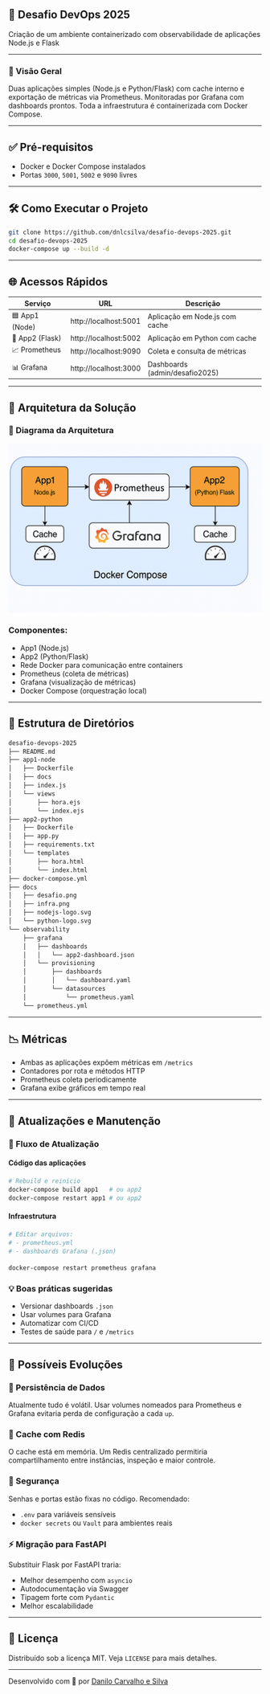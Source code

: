 ## 🚀 Desafio DevOps 2025
Criação de um ambiente containerizado com observabilidade de aplicações Node.js e Flask

---

### 🧩 Visão Geral

Duas aplicações simples (Node.js e Python/Flask) com cache interno e exportação de métricas via Prometheus. Monitoradas por Grafana com dashboards prontos. Toda a infraestrutura é containerizada com Docker Compose.

---

## ✅ Pré-requisitos
- Docker e Docker Compose instalados
- Portas `3000`, `5001`, `5002` e `9090` livres

---

## 🛠️ Como Executar o Projeto

```bash
git clone https://github.com/dnlcsilva/desafio-devops-2025.git
cd desafio-devops-2025
docker-compose up --build -d
```

---

## 🌐 Acessos Rápidos

| Serviço       | URL                          | Descrição                            |
|---------------|------------------------------|----------------------------------------|
| 🟦 App1 (Node)| http://localhost:5001        | Aplicação em Node.js com cache        |
| 🐍 App2 (Flask)| http://localhost:5002       | Aplicação em Python com cache         |
| 📈 Prometheus | http://localhost:9090        | Coleta e consulta de métricas         |
| 📊 Grafana    | http://localhost:3000        | Dashboards (admin/desafio2025)        |

---

## 🧱 Arquitetura da Solução

### 📌 Diagrama da Arquitetura 

![Diagrama da Arquitetura](./docs/infra.png)

### Componentes:
- App1 (Node.js)
- App2 (Python/Flask)
- Rede Docker para comunicação entre containers
- Prometheus (coleta de métricas)
- Grafana (visualização de métricas)
- Docker Compose (orquestração local)

---

## 📁 Estrutura de Diretórios

```bash
desafio-devops-2025
├── README.md
├── app1-node
│   ├── Dockerfile
│   ├── docs
│   ├── index.js
│   └── views
│       ├── hora.ejs
│       └── index.ejs
├── app2-python
│   ├── Dockerfile
│   ├── app.py
│   ├── requirements.txt
│   └── templates
│       ├── hora.html
│       └── index.html
├── docker-compose.yml
├── docs
│   ├── desafio.png
│   ├── infra.png
│   ├── nodejs-logo.svg
│   └── python-logo.svg
└── observability
    ├── grafana
    │   ├── dashboards
    │   │   └── app2-dashboard.json
    │   └── provisioning
    │       ├── dashboards
    │       │   └── dashboard.yaml
    │       └── datasources
    │           └── prometheus.yaml
    └── prometheus.yml
```

---

## 📉 Métricas

- Ambas as aplicações expõem métricas em `/metrics`
- Contadores por rota e métodos HTTP
- Prometheus coleta periodicamente
- Grafana exibe gráficos em tempo real

---

## 🔄 Atualizações e Manutenção

### 🔁 Fluxo de Atualização

#### Código das aplicações
```bash
# Rebuild e reinício
docker-compose build app1   # ou app2
docker-compose restart app1 # ou app2
```

#### Infraestrutura
```bash
# Editar arquivos:
# - prometheus.yml
# - dashboards Grafana (.json)

docker-compose restart prometheus grafana
```

### 💡 Boas práticas sugeridas
- Versionar dashboards `.json`
- Usar volumes para Grafana
- Automatizar com CI/CD
- Testes de saúde para `/` e `/metrics`

---

## 🧠 Possíveis Evoluções

### 💾 Persistência de Dados
Atualmente tudo é volátil. Usar volumes nomeados para Prometheus e Grafana evitaria perda de configuração a cada `up`.

### 🔗 Cache com Redis
O cache está em memória. Um Redis centralizado permitiria compartilhamento entre instâncias, inspeção e maior controle.

### 🔐 Segurança
Senhas e portas estão fixas no código. Recomendado:
- `.env` para variáveis sensíveis
- `docker secrets` ou `Vault` para ambientes reais

### ⚡ Migração para FastAPI
Substituir Flask por FastAPI traria:
- Melhor desempenho com `asyncio`
- Autodocumentação via Swagger
- Tipagem forte com `Pydantic`
- Melhor escalabilidade

---

## 📄 Licença

Distribuído sob a licença MIT. Veja `LICENSE` para mais detalhes.

---

Desenvolvido com 💙 por [Danilo Carvalho e Silva](https://github.com/seuusuario)
